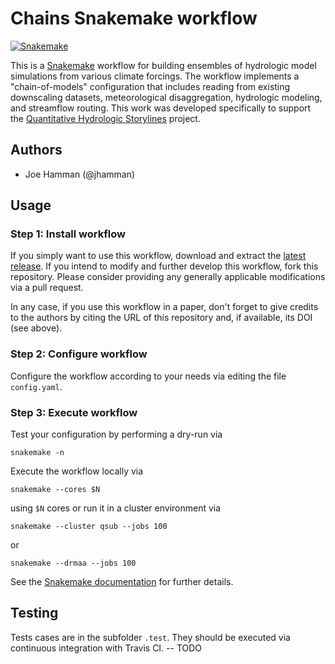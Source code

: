 # Chains Snakemake workflow

[![Snakemake](https://img.shields.io/badge/snakemake-≥3.12.0-brightgreen.svg)](https://snakemake.bitbucket.io)

This is a [Snakemake](https://snakemake.bitbucket.io) workflow for building ensembles of hydrologic model simulations from various climate forcings.
The workflow implements a "chain-of-models" configuration that includes reading from existing downscaling datasets, meteorological disaggregation, hydrologic modeling, and streamflow routing.
This work was developed specifically to support the [Quantitative Hydrologic Storylines](https://storylines.readthedocs.io/en/latest/) project.

## Authors

* Joe Hamman (@jhamman)

## Usage

### Step 1: Install workflow

If you simply want to use this workflow, download and extract the [latest release](https://github.com/jhamman/chains/releases).
If you intend to modify and further develop this workflow, fork this repository. Please consider providing any generally applicable modifications via a pull request.

In any case, if you use this workflow in a paper, don't forget to give credits to the authors by citing the URL of this repository and, if available, its DOI (see above).

### Step 2: Configure workflow

Configure the workflow according to your needs via editing the file `config.yaml`.

### Step 3: Execute workflow

Test your configuration by performing a dry-run via

    snakemake -n

Execute the workflow locally via

    snakemake --cores $N

using `$N` cores or run it in a cluster environment via

    snakemake --cluster qsub --jobs 100

or

    snakemake --drmaa --jobs 100

See the [Snakemake documentation](https://snakemake.readthedocs.io) for further details.

## Testing

Tests cases are in the subfolder `.test`. They should be executed via continuous integration with Travis CI. -- TODO
